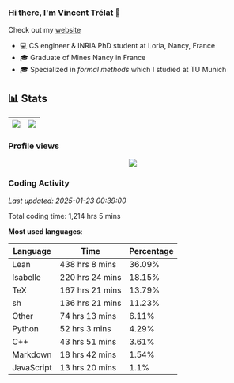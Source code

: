 ### Hi there, I'm Vincent Trélat 👋

Check out my [website](https://vtrelat.github.io)

-   💻 CS engineer & INRIA PhD student at Loria, Nancy, France
-   🎓 Graduate of Mines Nancy in France
-   🎓 Specialized in _formal methods_ which I studied at TU Munich

## 📊 **Stats**

| <img align="center" src="https://readme-stats.clckblog.space/api?username=VTrelat&show_icons=true&include_all_commits=true&theme=tokyonight&hide_border=true" /> | <img align="center" src="https://readme-stats.clckblog.space/api/top-langs/?username=VTrelat&layout=compact&theme=tokyonight&hide_border=true" /> |
| ---------------------------------------------------------------------------------------------------------------------------------------------------------------- | ------------------------------------------------------------------------------------------------------------------------------------------------- |

### Profile views

<p align="center">
 <img src="https://profile-counter.glitch.me/VTrelat/count.svg" />
</p>

<!--automations-->
### Coding Activity
_Last updated: 2025-01-23 00:39:00_

Total coding time: 1,214 hrs 5 mins

**Most used languages**:

| Language | Time | Percentage |
| ------------- | ------------- | ------------- |
| Lean | 438 hrs 8 mins | 36.09% |
| Isabelle | 220 hrs 24 mins | 18.15% |
| TeX | 167 hrs 21 mins | 13.79% |
| sh | 136 hrs 21 mins | 11.23% |
| Other | 74 hrs 13 mins | 6.11% |
| Python | 52 hrs 3 mins | 4.29% |
| C++ | 43 hrs 51 mins | 3.61% |
| Markdown | 18 hrs 42 mins | 1.54% |
| JavaScript | 13 hrs 20 mins | 1.1% |

